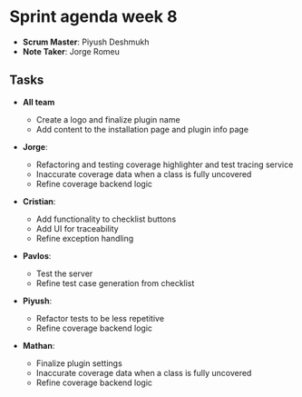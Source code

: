 # Sprint agenda week 8

- **Scrum Master**: Piyush Deshmukh
- **Note Taker**: Jorge Romeu

## Tasks

- **All team**
    - Create a logo and finalize plugin name
    - Add content to the installation page and plugin info page

- **Jorge**:
    - Refactoring and testing coverage highlighter and test tracing service
    - Inaccurate coverage data when a class is fully uncovered
    - Refine coverage backend logic

- **Cristian**:
    - Add functionality to checklist buttons
    - Add UI for traceability
    - Refine exception handling

- **Pavlos**:
    - Test the server
    - Refine test case generation from checklist

- **Piyush**:
    - Refactor tests to be less repetitive
    - Refine coverage backend logic

- **Mathan**:
    - Finalize plugin settings
    - Inaccurate coverage data when a class is fully uncovered
    - Refine coverage backend logic